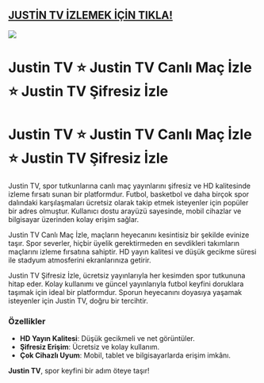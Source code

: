 ## <a href="https://cutt.ly/Ne2EDtML">JUSTİN TV İZLEMEK İÇİN TIKLA!</a>

<a href="https://cutt.ly/Ne2EDtML"><img src="https://encrypted-tbn0.gstatic.com/images?q=tbn:ANd9GcSnYu5hr9DzG1X8HU4kSOJiu6pFjv4spGCNAg&s"></a>

# Justin TV ⭐ Justin TV Canlı Maç İzle ⭐ Justin TV Şifresiz İzle

# Justin TV ⭐ Justin TV Canlı Maç İzle ⭐ Justin TV Şifresiz İzle

Justin TV, spor tutkunlarına canlı maç yayınlarını şifresiz ve HD kalitesinde izleme fırsatı sunan bir platformdur. Futbol, basketbol ve daha birçok spor dalındaki karşılaşmaları ücretsiz olarak takip etmek isteyenler için popüler bir adres olmuştur. Kullanıcı dostu arayüzü sayesinde, mobil cihazlar ve bilgisayar üzerinden kolay erişim sağlar.

Justin TV Canlı Maç İzle, maçların heyecanını kesintisiz bir şekilde evinize taşır. Spor severler, hiçbir üyelik gerektirmeden en sevdikleri takımların maçlarını izleme fırsatına sahiptir. HD yayın kalitesi ve düşük gecikme süresi ile stadyum atmosferini ekranlarınıza getirir.

Justin TV Şifresiz İzle, ücretsiz yayınlarıyla her kesimden spor tutkununa hitap eder. Kolay kullanımı ve güncel yayınlarıyla futbol keyfini doruklara taşımak için ideal bir platformdur. Sporun heyecanını doyasıya yaşamak isteyenler için Justin TV, doğru bir tercihtir.

### Özellikler
- **HD Yayın Kalitesi**: Düşük gecikmeli ve net görüntüler.
- **Şifresiz Erişim**: Ücretsiz ve kolay kullanım.
- **Çok Cihazlı Uyum**: Mobil, tablet ve bilgisayarlarda erişim imkânı.

**Justin TV**, spor keyfini bir adım öteye taşır!
